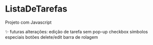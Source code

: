 # ListaDeTarefas
 Projeto com Javascript

✨ futuras alterações:
edição de tarefa sem pop-up
checkbox
símbolos especiais botões delete/edit
barra de rolagem
